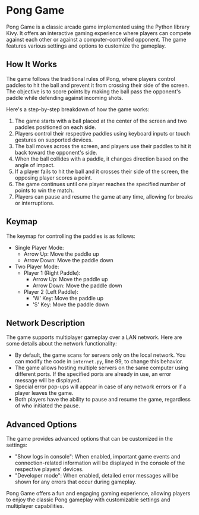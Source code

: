 # Pong Game

Pong Game is a classic arcade game implemented using the Python library Kivy. It offers an interactive gaming experience where players can compete against each other or against a computer-controlled opponent. The game features various settings and options to customize the gameplay.

## How It Works
The game follows the traditional rules of Pong, where players control paddles to hit the ball and prevent it from crossing their side of the screen. The objective is to score points by making the ball pass the opponent's paddle while defending against incoming shots.

Here's a step-by-step breakdown of how the game works:
1. The game starts with a ball placed at the center of the screen and two paddles positioned on each side.
2. Players control their respective paddles using keyboard inputs or touch gestures on supported devices.
3. The ball moves across the screen, and players use their paddles to hit it back toward the opponent's side.
4. When the ball collides with a paddle, it changes direction based on the angle of impact.
5. If a player fails to hit the ball and it crosses their side of the screen, the opposing player scores a point.
6. The game continues until one player reaches the specified number of points to win the match.
7. Players can pause and resume the game at any time, allowing for breaks or interruptions.

## Keymap
The keymap for controlling the paddles is as follows:
- Single Player Mode:
  - Arrow Up: Move the paddle up
  - Arrow Down: Move the paddle down
- Two Player Mode:
  - Player 1 (Right Paddle):
    - Arrow Up: Move the paddle up
    - Arrow Down: Move the paddle down
  - Player 2 (Left Paddle):
    - 'W' Key: Move the paddle up
    - 'S' Key: Move the paddle down

## Network Description
The game supports multiplayer gameplay over a LAN network. Here are some details about the network functionality:
- By default, the game scans for servers only on the local network. You can modify the code in `internet.py`, line 99, to change this behavior.
- The game allows hosting multiple servers on the same computer using different ports. If the specified ports are already in use, an error message will be displayed.
- Special error pop-ups will appear in case of any network errors or if a player leaves the game.
- Both players have the ability to pause and resume the game, regardless of who initiated the pause.

## Advanced Options
The game provides advanced options that can be customized in the settings:
- "Show logs in console": When enabled, important game events and connection-related information will be displayed in the console of the respective players' devices.
- "Developer mode": When enabled, detailed error messages will be shown for any errors that occur during gameplay.

Pong Game offers a fun and engaging gaming experience, allowing players to enjoy the classic Pong gameplay with customizable settings and multiplayer capabilities.
